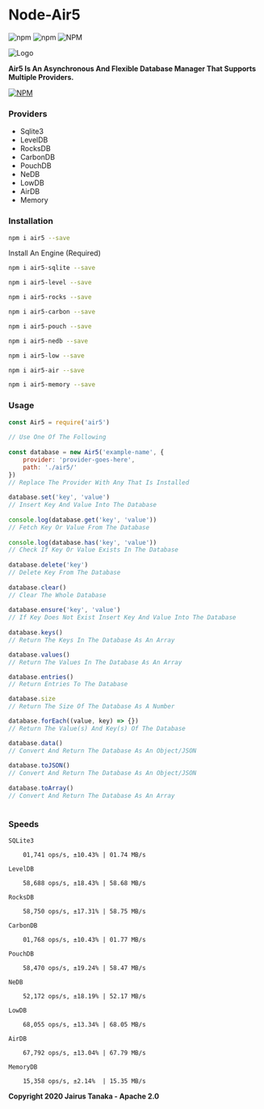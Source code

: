 # Node-Air5

![npm](https://img.shields.io/npm/dt/air5?style=flat-square) ![npm](https://img.shields.io/npm/v/air5?style=flat-square) ![NPM](https://img.shields.io/npm/l/air5?style=flat-square)

![Logo](https://i.ibb.co/SmdD6sX/Logo.png)

**Air5 Is An Asynchronous And Flexible Database Manager That Supports Multiple Providers.**

[![NPM](https://nodei.co/npm/air5.png?downloads=true&downloadRank=true&stars=true&compact=true)](https://nodei.co/npm/air5/)

### Providers

- Sqlite3
- LevelDB
- RocksDB
- CarbonDB
- PouchDB
- NeDB
- LowDB
- AirDB
- Memory

### Installation

```bash
npm i air5 --save
```
Install An Engine (Required)

```bash
npm i air5-sqlite --save

npm i air5-level --save

npm i air5-rocks --save

npm i air5-carbon --save

npm i air5-pouch --save

npm i air5-nedb --save

npm i air5-low --save

npm i air5-air --save

npm i air5-memory --save
```

### Usage

```js
const Air5 = require('air5')
 
// Use One Of The Following
 
const database = new Air5('example-name', {
    provider: 'provider-goes-here',
    path: './air5/'
})
// Replace The Provider With Any That Is Installed
 
database.set('key', 'value')
// Insert Key And Value Into The Database
 
console.log(database.get('key', 'value'))
// Fetch Key Or Value From The Database
 
console.log(database.has('key', 'value'))
// Check If Key Or Value Exists In The Database
 
database.delete('key')
// Delete Key From The Database
 
database.clear()
// Clear The Whole Database
 
database.ensure('key', 'value')
// If Key Does Not Exist Insert Key And Value Into The Database
 
database.keys()
// Return The Keys In The Database As An Array

database.values()
// Return The Values In The Database As An Array

database.entries()
// Return Entries To The Database

database.size
// Return The Size Of The Database As A Number

database.forEach((value, key) => {})
// Return The Value(s) And Key(s) Of The Database

database.data()
// Convert And Return The Database As An Object/JSON
 
database.toJSON()
// Convert And Return The Database As An Object/JSON
 
database.toArray()
// Convert And Return The Database As An Array
 
```

### Speeds
```
SQLite3 

    01,741 ops/s, ±10.43% | 01.74 MB/s

LevelDB

    58,688 ops/s, ±18.43% | 58.68 MB/s

RocksDB

    58,750 ops/s, ±17.31% | 58.75 MB/s

CarbonDB 

    01,768 ops/s, ±10.43% | 01.77 MB/s

PouchDB

    58,470 ops/s, ±19.24% | 58.47 MB/s

NeDB

    52,172 ops/s, ±18.19% | 52.17 MB/s

LowDB

    68,055 ops/s, ±13.34% | 68.05 MB/s

AirDB

    67,792 ops/s, ±13.04% | 67.79 MB/s

MemoryDB

    15,358 ops/s, ±2.14%  | 15.35 MB/s

```
**Copyright 2020 Jairus Tanaka - Apache 2.0**